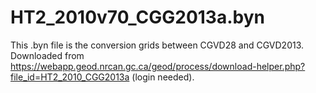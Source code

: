 # HT2_2010v70_CGG2013a.byn
This .byn file is the conversion grids between CGVD28 and CGVD2013. Downloaded from https://webapp.geod.nrcan.gc.ca/geod/process/download-helper.php?file_id=HT2_2010_CGG2013a (login needed).

